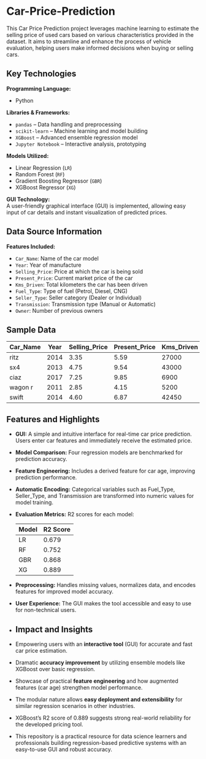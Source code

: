 # Car-Price-Prediction
This Car Price Prediction project leverages machine learning to estimate the selling price of used cars based on various characteristics provided in the dataset. It aims to streamline and enhance the process of vehicle evaluation, helping users make informed decisions when buying or selling cars.

## Key Technologies

**Programming Language:**  
- Python

**Libraries & Frameworks:**  
- `pandas` &ndash; Data handling and preprocessing  
- `scikit-learn` &ndash; Machine learning and model building  
- `XGBoost` &ndash; Advanced ensemble regression model  
- `Jupyter Notebook` &ndash; Interactive analysis, prototyping

**Models Utilized:**  
- Linear Regression (`LR`)  
- Random Forest (`RF`)  
- Gradient Boosting Regressor (`GBR`)  
- XGBoost Regressor (`XG`)

 **GUI Technology:**  
A user-friendly graphical interface (GUI) is implemented, allowing easy input of car details and instant visualization of predicted prices.

## Data Source Information

**Features Included:**  
- `Car_Name`: Name of the car model  
- `Year`: Year of manufacture  
- `Selling_Price`: Price at which the car is being sold  
- `Present_Price`: Current market price of the car  
- `Kms_Driven`: Total kilometers the car has been driven  
- `Fuel_Type`: Type of fuel (Petrol, Diesel, CNG)  
- `Seller_Type`: Seller category (Dealer or Individual)  
- `Transmission`: Transmission type (Manual or Automatic)  
- `Owner`: Number of previous owners  

## Sample Data

| Car_Name | Year | Selling_Price | Present_Price | Kms_Driven | Fuel_Type | Seller_Type | Transmission | Owner |
|----------|------|--------------|---------------|------------|-----------|-------------|--------------|-------|
| ritz     | 2014 | 3.35         | 5.59          | 27000      | Petrol    | Dealer      | Manual       | 0     |
| sx4      | 2013 | 4.75         | 9.54          | 43000      | Diesel    | Dealer      | Manual       | 0     |
| ciaz     | 2017 | 7.25         | 9.85          | 6900       | Petrol    | Dealer      | Manual       | 0     |
| wagon r  | 2011 | 2.85         | 4.15          | 5200       | Petrol    | Dealer      | Manual       | 0     |
| swift    | 2014 | 4.60         | 6.87          | 42450      | Diesel    | Dealer      | Manual       | 0     |

## Features and Highlights

- **GUI:** A simple and intuitive interface for real-time car price prediction. Users enter car features and immediately receive the estimated price.

- **Model Comparison:** Four regression models are benchmarked for prediction accuracy.

- **Feature Engineering:** Includes a derived feature for car age, improving prediction performance.

- **Automatic Encoding:** Categorical variables such as Fuel_Type, Seller_Type, and Transmission are transformed into numeric values for model training.

- **Evaluation Metrics:** R2 scores for each model:
  
  | Model | R2 Score |
  |-------|----------|
  | LR    | 0.679    |
  | RF    | 0.752    |
  | GBR   | 0.868    |
  | XG    | 0.889    |

- **Preprocessing:** Handles missing values, normalizes data, and encodes features for improved model accuracy.

- **User Experience:** The GUI makes the tool accessible and easy to use for non-technical users.

- ## Impact and Insights

- Empowering users with an **interactive tool** (GUI) for accurate and fast car price estimation.

- Dramatic **accuracy improvement** by utilizing ensemble models like XGBoost over basic regression.

- Showcase of practical **feature engineering** and how augmented features (car age) strengthen model performance.

- The modular nature allows **easy deployment and extensibility** for similar regression scenarios in other industries.

- XGBoost’s R2 score of 0.889 suggests strong real-world reliability for the developed pricing tool.

- This repository is a practical resource for data science learners and professionals building regression-based predictive systems with an easy-to-use GUI and robust accuracy.




